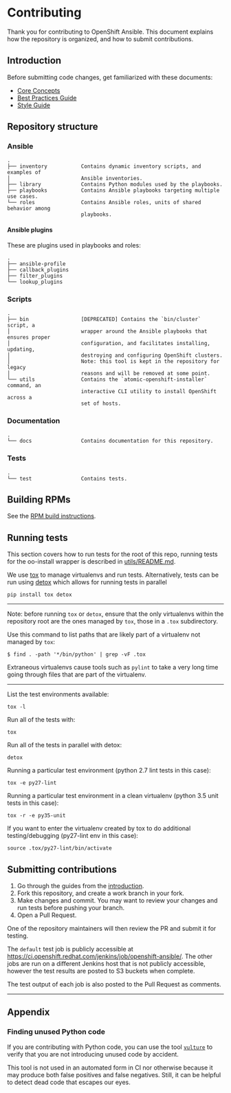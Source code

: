 # Contributing

Thank you for contributing to OpenShift Ansible. This document explains how the
repository is organized, and how to submit contributions.

## Introduction

Before submitting code changes, get familiarized with these documents:

- [Core Concepts](https://github.com/openshift/openshift-ansible/blob/master/docs/core_concepts_guide.adoc)
- [Best Practices Guide](https://github.com/openshift/openshift-ansible/blob/master/docs/best_practices_guide.adoc)
- [Style Guide](https://github.com/openshift/openshift-ansible/blob/master/docs/style_guide.adoc)

## Repository structure

### Ansible

```
.
├── inventory           Contains dynamic inventory scripts, and examples of
│                       Ansible inventories.
├── library             Contains Python modules used by the playbooks.
├── playbooks           Contains Ansible playbooks targeting multiple use cases.
└── roles               Contains Ansible roles, units of shared behavior among
                        playbooks.
```

#### Ansible plugins

These are plugins used in playbooks and roles:

```
.
├── ansible-profile
├── callback_plugins
├── filter_plugins
└── lookup_plugins
```

### Scripts

```
.
├── bin                 [DEPRECATED] Contains the `bin/cluster` script, a
│                       wrapper around the Ansible playbooks that ensures proper
│                       configuration, and facilitates installing, updating,
│                       destroying and configuring OpenShift clusters.
│                       Note: this tool is kept in the repository for legacy
│                       reasons and will be removed at some point.
└── utils               Contains the `atomic-openshift-installer` command, an
                        interactive CLI utility to install OpenShift across a
                        set of hosts.
```

### Documentation

```
.
└── docs                Contains documentation for this repository.
```

### Tests

```
.
└── test                Contains tests.
```

## Building RPMs

See the [RPM build instructions](BUILD.md).

## Running tests

This section covers how to run tests for the root of this repo, running tests 
for the oo-install wrapper is described in [utils/README.md](utils/README.md).

We use [tox](http://readthedocs.org/docs/tox/) to manage virtualenvs and run
tests. Alternatively, tests can be run using
[detox](https://pypi.python.org/pypi/detox/) which allows for running tests in
parallel


```
pip install tox detox
```

---

Note: before running `tox` or `detox`, ensure that the only virtualenvs within
the repository root are the ones managed by `tox`, those in a `.tox`
subdirectory.

Use this command to list paths that are likely part of a virtualenv not managed
by `tox`:

```
$ find . -path '*/bin/python' | grep -vF .tox
```

Extraneous virtualenvs cause tools such as `pylint` to take a very long time
going through files that are part of the virtualenv.

---

List the test environments available:
```
tox -l
```

Run all of the tests with:
```
tox
```

Run all of the tests in parallel with detox:
```
detox
```

Running a particular test environment (python 2.7 lint tests in this case):
```
tox -e py27-lint
```

Running a particular test environment in a clean virtualenv (python 3.5 unit
tests in this case):
```
tox -r -e py35-unit
```

If you want to enter the virtualenv created by tox to do additional
testing/debugging (py27-lint env in this case):
```
source .tox/py27-lint/bin/activate
```

## Submitting contributions

1. Go through the guides from the [introduction](#Introduction).
2. Fork this repository, and create a work branch in your fork.
3. Make changes and commit. You may want to review your changes and run tests
   before pushing your branch.
4. Open a Pull Request.

One of the repository maintainers will then review the PR and submit it for
testing.

The `default` test job is publicly accessible at
https://ci.openshift.redhat.com/jenkins/job/openshift-ansible/. The other jobs
are run on a different Jenkins host that is not publicly accessible, however the
test results are posted to S3 buckets when complete.

The test output of each job is also posted to the Pull Request as comments.

---

## Appendix

### Finding unused Python code

If you are contributing with Python code, you can use the tool
[`vulture`](https://pypi.python.org/pypi/vulture) to verify that you are not
introducing unused code by accident.

This tool is not used in an automated form in CI nor otherwise because it may
produce both false positives and false negatives. Still, it can be helpful to
detect dead code that escapes our eyes.
